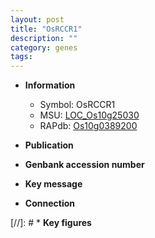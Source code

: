 ```yaml
---
layout: post
title: "OsRCCR1"
description: ""
category: genes
tags: 
---
```


* **Information**  
    + Symbol: OsRCCR1  
    + MSU: [LOC_Os10g25030](http://rice.uga.edu/cgi-bin/ORF_infopage.cgi?orf=LOC_Os10g25030)  
    + RAPdb: [Os10g0389200](http://rapdb.dna.affrc.go.jp/viewer/gbrowse_details/irgsp1?name=Os10g0389200)  

* **Publication**  

* **Genbank accession number**  

* **Key message**  

* **Connection**  

[//]: # * **Key figures**  


